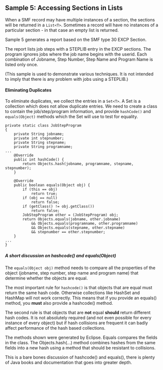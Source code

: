 ## Sample 5: Accessing Sections in Lists

When a SMF record may have multiple instances of a section, the sections will be returned in a `List<T>`. Sometimes a record will have no instances of a particular section - in that case an empty list is returned. 

Sample 5 generates a report based on the SMF type 30 EXCP Section.

The report lists job steps with a STEPLIB entry in the EXCP sections. The program ignores jobs where the job name begins with the userid. Each combination of Jobname, Step Number, Step Name and Program Name is listed only once.

(This sample is used to demonstrate various techniques. It is not intended to imply that there is any problem with jobs using a STEPLIB.)

#### Eliminating Duplicates

To eliminate duplicates, we collect the entries in a `Set<T>`. A Set is a collection which does not allow duplicate entries. We need to create a class to contain the job/step/program information, and provide `hashCode()` and `equals(Object)` methods which the Set will use to test for equality.

```
private static class JobStepProgram
{	        
    private String jobname;
    private int stepnumber;
    private String stepname;
    private String programname;      
...
    @Override
    public int hashCode() {
        return Objects.hash(jobname, programname, stepname, stepnumber);
    }

    @Override
    public boolean equals(Object obj) {
        if (this == obj)
            return true;
        if (obj == null)
            return false;
        if (getClass() != obj.getClass())
            return false;
        JobStepProgram other = (JobStepProgram) obj;
        return Objects.equals(jobname, other.jobname)
            && Objects.equals(programname, other.programname) 
            && Objects.equals(stepname, other.stepname)
            && stepnumber == other.stepnumber;
    }
...
}
```     

##### A short discussion on hashcode() and equals(Object) #####

The `equals(Object obj)` method needs to compare all the properties of the object (jobname, step number, step name and program name) that determine whether the objects are equal.

The most important rule for `hashcode()` is that objects that are equal must return the same hash code. Otherwise collections like HashSet and HashMap will not work correctly. This means that if you provide an equals() method, you **must** also provide a hashcode() method.

The second rule is that objects that are **not** equal **should** return different hash codes. It is not absolutely required (and not even possible for every instance of every object) but if hash collisions are frequent it can badly affect performance of the hash based collections.

The methods shown were generated by Eclipse. Equals compares the fields in the class. The Objects.hash(...) method combines hashes from the same fields into a new hash using a method that should be resistant to collisions.

This is a bare bones discussion of hashcode() and equals(), there is plenty of Java books and documentation that goes into greater depth.